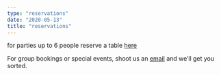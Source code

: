 ```yaml
---
type: "reservations"
date: "2020-05-13"
title: "reservations"
---
```


for parties up to 6 people reserve a table [here](https://resy.com)

For group bookings or special events, shoot us an [email](mailto:partyparty@negronitime.pizza) and we’ll get you sorted.
